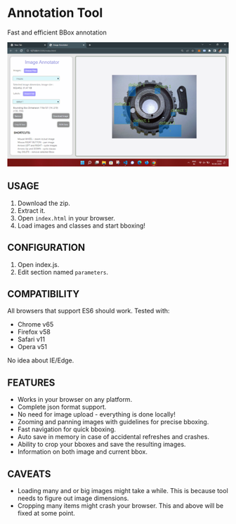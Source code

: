 # Annotation Tool
Fast and efficient BBox annotation 

![Sample](./assets/img_sc.png)

## USAGE
1. Download the zip.
2. Extract it.
3. Open `index.html` in your browser.
4. Load images and classes and start bboxing!

## CONFIGURATION
1. Open index.js.
2. Edit section named `parameters`.

## COMPATIBILITY
All browsers that support ES6 should work. Tested with:

* Chrome v65
* Firefox v58
* Safari v11
* Opera v51

No idea about IE/Edge.

## FEATURES
* Works in your browser on any platform.
* Complete json format support.
* No need for image upload - everything is done locally!
* Zooming and panning images with guidelines for precise bboxing.
* Fast navigation for quick bboxing.
* Auto save in memory in case of accidental refreshes and crashes.
* Ability to crop your bboxes and save the resulting images.
* Information on both image and current bbox.

## CAVEATS
* Loading many and or big images might take a while. This is because tool needs to figure out image dimensions.  
* Cropping many items might crash your browser. This and above will be fixed at some point.
